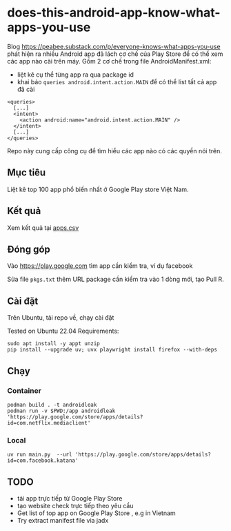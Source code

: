 # does-this-android-app-know-what-apps-you-use

Blog <https://peabee.substack.com/p/everyone-knows-what-apps-you-use> phát hiện ra nhiều Android app đã lách cơ chế của Play Store để có thể xem các app nào cài trên máy. Gồm 2 cơ chế trong file AndroidManifest.xml:

- liệt kê cụ thể từng app ra qua package id
- khai báo `queries android.intent.action.MAIN` để có thể list tất cả app đã cài

```
<queries>
  [...]
  <intent>
    <action android:name="android.intent.action.MAIN" />
  </intent>
  [...]
</queries>
```

Repo này cung cấp công cụ để tìm hiểu các app nào có các quyền nói trên.

## Mục tiêu
Liệt kê top 100 app phổ biến nhất ở Google Play store Việt Nam.

## Kết quả
Xem kết quả tại [apps.csv](./apps.csv)

## Đóng góp

Vào https://play.google.com tìm app cần kiểm tra, ví dụ facebook

Sửa file `pkgs.txt` thêm URL package cần kiểm tra vào 1 dòng mới, tạo Pull R.

## Cài đặt
Trên Ubuntu, tải repo về, chạy cài đặt

Tested on Ubuntu 22.04
Requirements:

```
sudo apt install -y appt unzip
pip install --upgrade uv; uvx playwright install firefox --with-deps
```

## Chạy


### Container
```
podman build . -t androidleak
podman run -v $PWD:/app androidleak 'https://play.google.com/store/apps/details?id=com.netflix.mediaclient'
```

### Local
```
uv run main.py  --url 'https://play.google.com/store/apps/details?id=com.facebook.katana'
```

## TODO
- tải app trực tiếp từ Google Play Store
- tạo website check trực tiếp theo yêu cầu
- Get list of top app on Google Play Store , e.g in Vietnam
- Try extract manifest file via jadx
